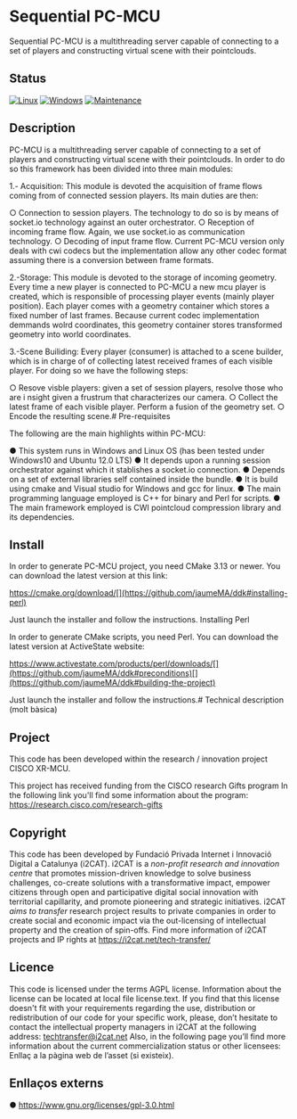# Sequential PC-MCU

Sequential PC-MCU is a multithreading server capable of connecting to a set of players and constructing virtual scene with their pointclouds.

## Status

[![Linux](https://svgshare.com/i/Zhy.svg)](https://svgshare.com/i/Zhy.svg)
[![Windows](https://svgshare.com/i/Zhy.svg)](https://svgshare.com/i/Zhy.svg)
[![Maintenance](https://img.shields.io/badge/Maintained%3F-no-red.svg)](https://bitbucket.org/lbesson/ansi-colors)

## Description

PC-MCU is a multithreading server capable of connecting to a set of players and constructing virtual scene with their pointclouds.
In order to do so this framework has been divided into three main modules:

1.- Acquisition: This module is devoted the acquisition of frame flows coming from of connected session players. Its main duties are then:

  ○ Connection to session players. The technology to do so is by means of socket.io technology against an outer orchestrator.
  ○ Reception of incoming frame flow. Again, we use socket.io as communication technology.
  ○ Decoding of input frame flow. Current PC-MCU version only deals with cwi codecs but the implementation allow any other codec format assuming there is a conversion between frame formats.

2.-Storage: This module is devoted to the storage of incoming geometry. Every time a new player is connected to PC-MCU a new mcu player is created, which is responsible of processing player events (mainly player position). Each player comes with a geometry container which stores a fixed number of last frames. Because current codec implementation demmands wolrd coordinates, this geometry container stores transformed geometry into world coordinates.

3.-Scene Builiding: Every player (consumer) is attached to a scene builder, which is in charge of of collecting latest received frames of each visible player. For doing so we have the following steps:

  ○ Resove visble players: given a set of session players, resolve those who are i nsight given a frustrum that characterizes our camera.
  ○ Collect the latest frame of each visible player. Perform a fusion of the geometry set.
  ○ Encode the resulting scene.# Pre-requisites

The following are the main highlights within PC-MCU:

● This system runs in Windows and Linux OS (has been tested under Windows10 and Ubuntu 12.0 LTS)
● It depends upon a running session orchestrator against which it stablishes a socket.io connection.
● Depends on a set of external libraries self contained inside the bundle.
● It is build using cmake and Visual studio for Windows and gcc for linux.
● The main programming language employed is C++ for binary and Perl for scripts.
● The main framework employed is CWI pointcloud compression library and its dependencies.

## Install

In order to generate PC-MCU project, you need CMake 3.13 or newer. You can download the latest version at this link:

https://cmake.org/download/[](https://github.com/jaumeMA/ddk#installing-perl)

Just launch the installer and follow the instructions.
Installing Perl

In order to generate CMake scripts, you need Perl. You can download the latest version at ActiveState website:

https://www.activestate.com/products/perl/downloads/[](https://github.com/jaumeMA/ddk#preconditions)[](https://github.com/jaumeMA/ddk#building-the-project)

Just launch the installer and follow the instructions.# Technical description (molt bàsica)

## Project

This code has been developed within the research / innovation project CISCO XR-MCU.

This project has received funding from the CISCO research Gifts program
In the following link you'll find some information about the program: https://research.cisco.com/research-gifts

## Copyright

This code has been developed by Fundació Privada Internet i Innovació Digital a Catalunya
(i2CAT).
i2CAT is a *non-profit research and innovation centre* that promotes mission-driven
knowledge to solve business challenges, co-create solutions with a transformative impact,
empower citizens through open and participative digital social innovation with territorial
capillarity, and promote pioneering and strategic initiatives.
i2CAT *aims to transfer* research project results to private companies in order to create
social and economic impact via the out-licensing of intellectual property and the creation of
spin-offs.
Find more information of i2CAT projects and IP rights at https://i2cat.net/tech-transfer/

## Licence

This code is licensed under the terms AGPL license. Information about the license can be
located at local file license.text.
If you find that this license doesn&#39;t fit with your requirements regarding the use, distribution
or redistribution of our code for your specific work, please, don’t hesitate to contact the
intellectual property managers in i2CAT at the following address: techtransfer@i2cat.net
Also, in the following page you’ll find more information about the current commercialization
status or other licensees: Enllaç a la pàgina web de l’asset (si existeix).

## Enllaços externs

● https://www.gnu.org/licenses/gpl-3.0.html
